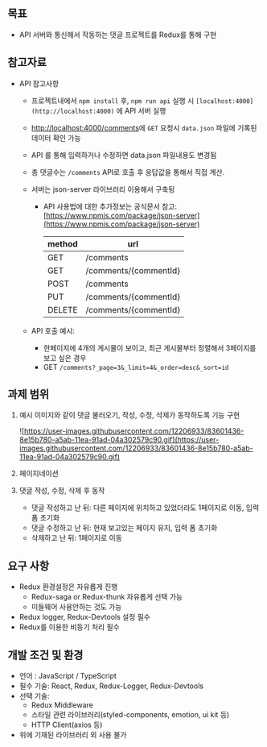## 목표

- API 서버와 통신해서 작동하는 댓글 프로젝트를 Redux를 통해 구현

## 참고자료

- API 참고사항
  - 프로젝트내에서 `npm install` 후, `npm run api` 실행 시 `[localhost:4000](http://localhost:4000)` 에 API 서버 실행
  - [http://localhost:4000/comments](http://localhost:4000/comments)에 `GET` 요청시 `data.json` 파일에 기록된 데이터 확인 가능
  - API 를 통해 입력하거나 수정하면 data.json 파일내용도 변경됨
  - 총 댓글수는 `/comments` API로 호출 후 응답값을 통해서 직접 계산.
  - 서버는 json-server 라이브러리 이용해서 구축됭
  
    - API 사용법에 대한 추가정보는 공식문서 참고: [https://www.npmjs.com/package/json-server](https://www.npmjs.com/package/json-server)
    
      | method | url |
      | ------ | --------------------- |
      | GET | /comments |
      | GET | /comments/{commentId} |
      | POST | /comments |
      | PUT | /comments/{commentId} |
      | DELETE | /comments/{commentId} |
      
  - API 호출 예시:
    - 한페이지에 4개의 게시물이 보이고, 최근 게시물부터 정렬해서 3페이지를 보고 싶은 경우
    - GET `/comments?_page=3&_limit=4&_order=desc&_sort=id`

## 과제 범위

1. 예시 이미지와 같이 댓글 불러오기, 작성, 수정, 삭제가 동작하도록 기능 구현

     ![https://user-images.githubusercontent.com/12206933/83601436-8e15b780-a5ab-11ea-91ad-04a302579c90.gif](https://user-images.githubusercontent.com/12206933/83601436-8e15b780-a5ab-11ea-91ad-04a302579c90.gif)
     
2. 페이지네이션
3. 댓글 작성, 수정, 삭제 후 동작
   - 댓글 작성하고 난 뒤: 다른 페이지에 위치하고 있었더라도 1페이지로 이동, 입력 폼 초기화
   - 댓글 수정하고 난 뒤: 현재 보고있는 페이지 유지, 입력 폼 초기화
   - 삭제하고 난 뒤: 1페이지로 이동

## 요구 사항

- Redux 환경설정은 자유롭게 진행
  - Redux-saga or Redux-thunk 자유롭게 선택 가능
  - 미들웨어 사용안하는 것도 가능
- Redux logger, Redux-Devtools 설정 필수
- Redux를 이용한 비동기 처리 필수

## 개발 조건 및 환경

- 언어 : JavaScript / TypeScript
- 필수 기술: React, Redux, Redux-Logger, Redux-Devtools
- 선택 기술:
  - Redux Middleware
  - 스타일 관련 라이브러리(styled-components, emotion, ui kit 등)
  - HTTP Client(axios 등)
- 위에 기재된 라이브러리 외 사용 불가
